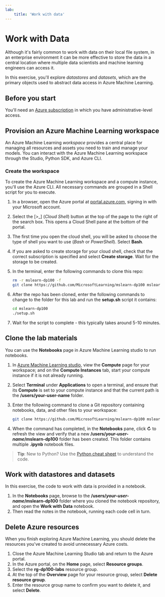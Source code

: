 ```yaml
---
lab:
    title: 'Work with data'
---
```

# Work with Data

Although it's fairly common to work with data on their local file system, in an enterprise environment it can be more effective to store the data in a central location where multiple data scientists and machine learning engineers can access it.

In this exercise, you'll explore *datastores* and *datasets*, which are the primary objects used to abstract data access in Azure Machine Learning.

## Before you start

You'll need an [Azure subscription](https://azure.microsoft.com/free?azure-portal=true) in which you have administrative-level access.

## Provision an Azure Machine Learning workspace

An Azure Machine Learning *workspace* provides a central place for managing all resources and assets you need to train and manage your models. You can interact with the Azure Machine Learning workspace through the Studio, Python SDK, and Azure CLI. 

### Create the workspace 

To create the Azure Machine Learning workspace and a compute instance, you'll use the Azure CLI. All necessary commands are grouped in a Shell script for you to execute.

1. In a browser, open the Azure portal at [portal.azure.com](https://portal.azure.com/?azure-portal=true), signing in with your Microsoft account.
1. Select the \[>_] (*Cloud Shell*) button at the top of the page to the right of the search box. This opens a Cloud Shell pane at the bottom of the portal.
1. The first time you open the cloud shell, you will be asked to choose the type of shell you want to use (*Bash* or *PowerShell*). Select **Bash**.
1. If you are asked to create storage for your cloud shell, check that the correct subscription is specified and select **Create storage**. Wait for the storage to be created.
1. In the terminal, enter the following commands to clone this repo:

    ```bash
    rm -r mslearn-dp100 -f
    git clone https://github.com/MicrosoftLearning/mslearn-dp100 mslearn-dp100
    ```

1. After the repo has been cloned, enter the following commands to change to the folder for this lab and run the **setup.sh** script it contains:
    
    ```bash
    cd mslearn-dp100
    ./setup.sh
    ```

1. Wait for the script to complete - this typically takes around 5-10 minutes. 

## Clone the lab materials

You can use the **Notebooks** page in Azure Machine Learning studio to run notebooks. 

1. In [Azure Machine Learning studio](https://ml.azure.com), view the **Compute** page for your workspace; and on the **Compute Instances** tab, start your compute instance if it is not already running.
1. Select **Terminal** under **Applications** to open a terminal, and ensure that its **Compute** is set to your compute instance and that the current path is the **/users/your-user-name** folder.
1. Enter the following command to clone a Git repository containing notebooks, data, and other files to your workspace:

    ```bash
    git clone https://github.com/MicrosoftLearning/mslearn-dp100 mslearn-dp100
    ```
1. When the command has completed, in the **Notebooks** pane, click **&#8635;** to refresh the view and verify that a new **/users/*your-user-name*/mslearn-dp100** folder has been created. This folder contains multiple **.ipynb** notebook files.

> **Tip**: New to Python? Use the [Python cheat sheet](cheat-sheets/dp100-cheat-sheet-python.pdf) to understand the code.

## Work with datastores and datasets

In this exercise, the code to work with data is provided in a notebook.

1. In the **Notebooks** page, browse to the **/users/*your-user-name*/mslearn-dp100** folder where you cloned the notebook repository, and open the **Work with Data** notebook.
2. Then read the notes in the notebook, running each code cell in turn.

## Delete Azure resources

When you finish exploring Azure Machine Learning, you should delete the resources you've created to avoid unnecessary Azure costs.

1. Close the Azure Machine Learning Studio tab and return to the Azure portal.
1. In the Azure portal, on the **Home** page, select **Resource groups**.
1. Select the **rg-dp100-labs** resource group.
1. At the top of the **Overview** page for your resource group, select **Delete resource group**. 
1. Enter the resource group name to confirm you want to delete it, and select **Delete**.
